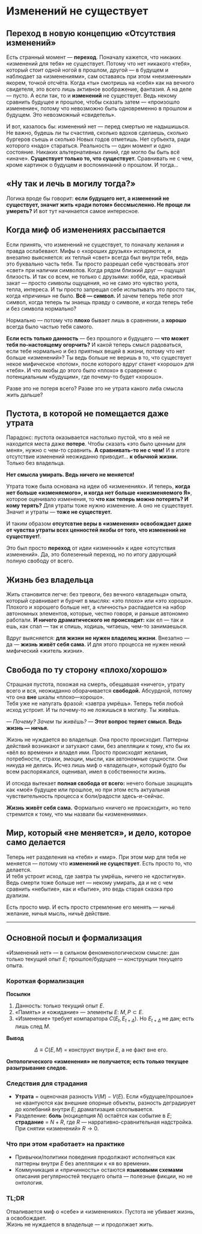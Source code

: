 # Изменений не существует

## Переход в новую концепцию «Отсутствия изменений»

Есть странный момент — **переход**. Поначалу кажется, что никаких «изменений для тебя» не существует. Потому что нет никакого «тебя», который стоит одной ногой в прошлом, другой — в будущем и наблюдает за «изменениями», сам оставаясь при этом «неизменным» якорем, точкой отсчёта. Когда «ты» смотришь на «себя» как на вечного свидетеля, это всего лишь активное воображение, фантазия. А на деле — пусто. 
А если так, то и **изменений** не существует. Ведь некому сравнить будущее и прошлое, чтобы сказать затем  — «произошло изменение«, потому что невозможно быть одновременно в прошлом и будущем. Это невозможный «свидетель». 

И вот, казалось бы: изменений нет — перед смертью не надышишься. Не важно, будешь ли ты счастлив, сколько вдохов сделаешь, сколько бургеров съешь и сколько Новых годов отметишь. Нет субъекта, ради которого «надо» стараться. 
Реальность — один момент и одно состояние. Никаких альтернативных линий, где могло бы быть всё «иначе». **Существует только то, что существует.** Сравнивать не с чем, кроме картинок о будущем и воспоминаний о прошлом. И тогда…

## «Ну так и лечь в могилу тогда?»

Логика вроде бы говорит: **если будущего нет, а изменений не существует, значит жить «ради потом» бессмысленно. Не проще ли умереть?**
И вот тут начинается самое интересное.

## Когда миф об изменениях рассыпается

Если принять, что изменений не существует, то поначалу желания и правда ослабевают. Мифы о «хороших друзьях» испаряются, и внезапно выясняется: их теплый «свет» всегда был внутри тебя, ведь это буквально часть тебя. Ты просто разрешал себе чувствовать этот «свет» при наличии символов. Когда рядом близкий друг — ощущал близость. И так со всем, не только с друзьями: хобби, еда, красивый закат — просто символы ощущения, но не само это чувство уюта, тепла, интереса. 
И ты просто запрещал себе испытывать это просто так, когда «причины» не было. **Всё — символ.** И зачем теперь тебе этот символ, когда теперь ты знаещь правду о символе, и когда теперь тебе и без символа нормально?

Нормально — потому что **плохо** бывает лишь в сравнении, а **хорошо** всегда было частью тебя самого. 

**Если есть только данность** — без прошлого и будущего — **что может тебя по-настоящему огорчить?** 
И какой теперь смысл радоваться, если тебе нормально и без приятных вещей в жизни, потому что нет больше «изменений»? 
Ты ведь больше не веришь в то, что существует некое мифическое «потом», после которого вдруг станет «хорошо» для «тебя». И что якобы до этого было «плохо» в сраврении с потенциальным «будущим», где почему-то будет «хорошо».

Разве это не потеря всего? Разве это не утрата какого либа смысла жить дальше?

## Пустота, в которой не помещается даже утрата

Парадокс: пустота оказывается настолько пустой, что в ней не находится места даже **потере**. Чтобы сказать «это было ценным для меня», нужно с чем-то сравнить. **А сравнивать-то не с чем!**
И в итоге отсутствие изменений неожиданно приводит… **к обычной жизни.** Только без владельца.

**Нет смысла умирать. Ведь ничего не меняется!**

Утрата тоже была основана на идеи об «изменениях». И теперь, **когда нет больше «изменяемого», и когда нет больше «неизменяемого Я»**, которое оценивало изменения, то **что как теперь можно потерять? И кому терять?**
Для утраты тоже нужно изменение. А оно не существует. Значит и утраты — **тоже не существует.**

И таким образом **отсутсвтие веры в «изменения» освобождает даже от чувства утраты всех ценностей якобы от того, что изменений не существует!**.

Это был просто **переход** от идеи «изменний» к идее «отсутствия изменений». Да, это болезенный переход, но по итогу дарующий полную свободу от всего.

## Жизнь без владельца

Жить становится легче: без тревоги, без вечного «владельца» опыта, который сравнивает и бурчит в мыслях: «это плохо» или «это хорошо».  
Плохого и хорошего больше нет, а «личность» распадается на набор автономных элементов, которые, честно говоря, и раньше автономно работали. 
**И ничего драматического не происходит:** как ел — так и ешь, как спал — так и спишь, ходишь, читаешь, чем-то занимаешься.

Вдруг выясняется: **для жизни не нужен владелец жизни**. Внезапно — да — **жизнь живёт себя сама.** И для этого процесса не нужен некий мифический «житель жизни».

## Свобода по ту сторону «плохо/хорошо»

Страшная пустота, похожая на смерть, обещавшая «ничего», утрату всего и вся, неожиданно оборачивается **свободой.** Абсурдной, потому что она **вне** шкалы «плохо—хорошо».  
Тебя уже не напугать фразой: «завтра умрёшь». Теперь тебя любой исход устроит. И ты почему-то не ложишься в могилу. Ты живёшь.

— *Почему? Зачем ты живёшь?*
— **Этот вопрос теряет смысл. Ведь жизнь — ничья.** 

Жизнь не нуждается во владельце. Она просто происходит. Паттерны действий возникают и затухают сами, без апелляции к тому, кто бы их «вёл во времени» и владел ими.
Просто происходят желания, потребности, страхи, эмоции, мысли, как автономные сущности. Они никуда не делись. Исчез лишь миф о «владельце», который будто бы всем распоряжался, оценивал, имел в собственности жизнь.

И отсюда вытекает **полная свобода от всего:** нечего больше защищать как «моё» будущее или прошлое, но при этом есть актуальная чувствительность процесса к боли/радости здесь-и-сейчас.

**Жизнь живёт себя сама.** Формально «ничего не происходит», но тело стремится к тому, что мы назвали бы «изменениями».

## Мир, который «не меняется», и дело, которое само делается

Теперь нет разделения на «тебя» и «мир». При этом мир для тебя не меняется — потому что **изменений не существует**. Есть просто то, что делается.  
И тебя устроит исход, где завтра ты умрёшь, ничего не «достигнув». Ведь смерти тоже больше нет — некому умирать, да и не с чем сравнить «небытие», как и «бытие», это ведь старая сказка про дуализм.

Есть просто мир. И есть просто стремление его менять — ничьё желание, ничья мысль, ничьё действие.

---

## Основной посыл и формализация

«Изменений нет» — в сильном феноменологическом смысле: дан только текущий опыт $E$; прошлое/будущее — конструкции текущего опыта.

### Короткая формализация

**Посылки**

1. Данность: только текущий опыт $E$.
2. «Память» и «ожидание» — элементы $E$: $M, P \subset E$.
3. «Изменение» требует компаратора $C(E_t, E_{t+\Delta})$. Но $E_{t+\Delta}$ не дан; есть лишь след $M$.

**Вывод**


```math
\Delta \equiv C(E, M)\;=\;\text{конструкт внутри } E,\ \text{а не факт вне его.}
```

**Онтологического «изменения» не получается; есть только текущее разыгрывание следов.**

### Следствия для страдания

* **Утрата** = оценочная разность $V(M) - V(E)$. Если «будущее/прошлое» не квантуются как внешние опорные объекты, разность деградирует до колебаний внутри $E$; драматизация схлопывается.
* Разделение: **боль** (ноцицепция $N$) остаётся как событие в $E$; **страдание** = $N + R$, где $R$ — нарративно-сравнительная надстройка. При снятии «изменений» $R \to 0$.

### Что при этом «работает» на практике

* Привычки/политики поведения продолжают исполняться как паттерны внутри $E$ без апелляции к «я во времени».
* Коммуникация и «причинность» остаются **языковыми схемами** описания регулярностей текущего опыта — полезные фикции, но не онтология.

### TL;DR

Отваливается миф о «себе» и «изменениях». Пустота не убивает жизнь, а освобождает.  
Жизнь не нуждается в владельце — и продолжает жить.  
